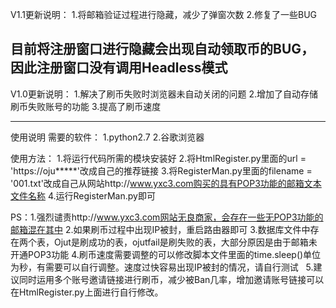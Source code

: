 V1.1更新说明：
1.将邮箱验证过程进行隐藏，减少了弹窗次数
2.修复了一些BUG

目前将注册窗口进行隐藏会出现自动领取币的BUG，因此注册窗口没有调用Headless模式
---------------------------------------------------------------------------------------------------------------------------------------------------------------------------------------------------------------------------------------------------------------------
V1.0更新说明：
1.解决了刷币失败时浏览器未自动关闭的问题
2.增加了自动存储刷币失败账号的功能
3.提高了刷币速度

---------------------------------------------------------------------------------------------------------------------------------------------------------------------------------------------------------------------------------------------------------------------
使用说明
需要的软件：
	1.python2.7
	2.谷歌浏览器

使用方法：
	1.将运行代码所需的模块安装好
	2.将HtmlRegister.py里面的url = 'https://oju*****'改成自己的推荐链接
	3.将RegisterMan.py里面的filename = '001.txt'改成自己从网站http://www.yxc3.com购买的具有POP3功能的邮箱文本文件名称
	4.运行RegisterMan.py即可

PS：1.强烈谴责http://www.yxc3.com网站无良商家，会存在一些无POP3功能的邮箱混在其中
    2.如果刷币过程中出现IP被封，重启路由器即可
    3.数据库文件中存在两个表，Ojut是刷成功的表，ojutfail是刷失败的表，大部分原因是由于邮箱未开通POP3功能
    4.刷币速度需要调整的可以修改脚本文件里面的time.sleep()单位为秒，有需要可以自行调整。速度过快容易出现IP被封的情况，请自行测试
    5.建议同时运用多个账号邀请链接进行刷币，减少被Ban几率，增加邀请账号链接可以在HtmlRegister.py上面进行自行修改。
